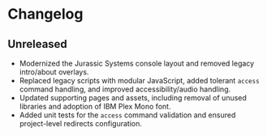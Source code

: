 # Changelog

## Unreleased
- Modernized the Jurassic Systems console layout and removed legacy intro/about overlays.
- Replaced legacy scripts with modular JavaScript, added tolerant `access` command handling, and improved accessibility/audio handling.
- Updated supporting pages and assets, including removal of unused libraries and adoption of IBM Plex Mono font.
- Added unit tests for the `access` command validation and ensured project-level redirects configuration.
